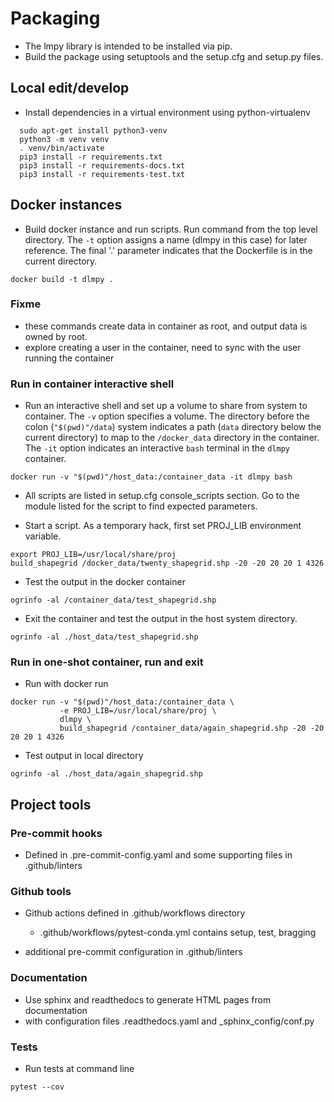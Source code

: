 # Packaging

* The lmpy library is intended to be installed via pip.
* Build the package using setuptools and the setup.cfg and setup.py files.

## Local edit/develop

* Install dependencies in a virtual environment using python-virtualenv

```commandline
  sudo apt-get install python3-venv
  python3 -m venv venv
  . venv/bin/activate
  pip3 install -r requirements.txt
  pip3 install -r requirements-docs.txt
  pip3 install -r requirements-test.txt
```

## Docker instances

* Build docker instance and run scripts. Run command from the top level directory.
  The `-t` option assigns a name (dlmpy in this case) for later reference.  The final '.'
  parameter indicates that the Dockerfile is in the current directory.

```commandline
docker build -t dlmpy .
```

### Fixme

* these commands create data in container as root, and output data is owned by root.
* explore creating a user in the container, need to sync with the user running the
  container

### Run in container interactive shell

* Run an interactive shell and set up a volume to share from system to container.
  The `-v` option specifies a volume.  The directory before the colon (`"$(pwd)"/data`)
  system indicates a path (`data` directory below the current directory) to map to the
  `/docker_data` directory in the container.  The `-it` option indicates an interactive
  `bash` terminal in the `dlmpy` container.

```commandline
docker run -v "$(pwd)"/host_data:/container_data -it dlmpy bash
```

* All scripts are listed in setup.cfg console_scripts section.  Go to the module listed
  for the script to find expected parameters.

* Start a script.  As a temporary hack, first set PROJ_LIB environment variable.

```commandline
export PROJ_LIB=/usr/local/share/proj
build_shapegrid /docker_data/twenty_shapegrid.shp -20 -20 20 20 1 4326
```

* Test the output in the docker container

```commandline
ogrinfo -al /container_data/test_shapegrid.shp
```

* Exit the container and test the output in the host system directory.

```commandline
ogrinfo -al ./host_data/test_shapegrid.shp
```

### Run in one-shot container, run and exit

* Run with docker run

```commandline
docker run -v "$(pwd)"/host_data:/container_data \
           -e PROJ_LIB=/usr/local/share/proj \
           dlmpy \
           build_shapegrid /container_data/again_shapegrid.shp -20 -20 20 20 1 4326
```

* Test output in local directory
```commandline
ogrinfo -al ./host_data/again_shapegrid.shp
```

## Project tools

### Pre-commit hooks

* Defined in .pre-commit-config.yaml and some supporting files in .github/linters

### Github tools

* Github actions defined in .github/workflows directory
  * .github/workflows/pytest-conda.yml contains setup, test, bragging

* additional pre-commit configuration in .github/linters

### Documentation

* Use sphinx and readthedocs to generate HTML pages from documentation
* with configuration files .readthedocs.yaml and _sphinx_config/conf.py

### Tests

* Run tests at command line

```commandline
pytest --cov
```
